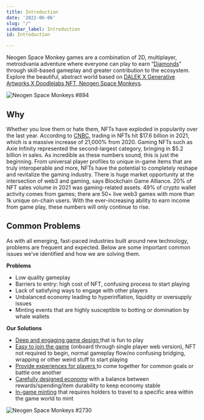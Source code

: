 ```yaml
---
title: Introduction
date: '2022-06-06'
slug: "/"
sidebar_label: Introduction
id: Introduction

---
```

Neogen Space Monkey games are a combination of 2D, multiplayer, metroidvania adventure where everyone can play to earn “[Diamonds](/docs/tokenomics#diamond)” through skill-based gameplay and greater contribution to the ecosystem. Explore the beautiful, abstract world based on [DALEK X Generative Artworks X Doodlelabs NFT, Neogen Space Monkeys](https://neogenspacemonkeys.doodlelabs.io/).

![Neogen Space Monkeys #894](/download-11.png "Neogen Space Monkeys #894")

## Why

Whether you love them or hate them, NFTs have exploded in popularity over the last year. According to [CNBC,](https://www.cnbc.com/2022/03/10/trading-in-nfts-spiked-21000percent-to-top-17-billion-in-2021-report.html) trading in NFTs hit $17.6 billion in 2021, which is a massive increase of 21,000% from 2020. Gaming NFTs such as Axie Infinity represented the second-largest category, bringing in $5.2 billion in sales. As incredible as these numbers sound, this is just the beginning. From universal player profiles to unique in-game items that are truly interoperable and more, NFTs have the potential to completely reshape and revitalize the gaming industry. There is huge market opportunity at the intersection of web3 and gaming, says Blockchain Game Alliance. 20% of NFT sales volume in 2021 was gaming-related assets. 49% of crypto wallet activity comes from games; there are 50+ live web3 games with more than 1k unique on-chain users. With the ever-increasing ability to earn income from game play, these numbers will only continue to rise.

## Common Problems

As with all emerging, fast-paced industries built around new technology, problems are frequent and expected. Below are some important common issues we’ve identified and how we are solving them.

**Problems**

* Low quality gameplay
* Barriers to entry: high cost of NFT, confusing process to start playing
* Lack of satisfying ways to engage with other players
* Unbalanced economy leading to hyperinflation, liquidity or oversupply issues
* Minting events that are highly susceptible to botting or domination by whale wallets

**Our Solutions**

* [Deep and engaging game design ](/docs/gameplay "Game Design")that is fun to play
* [Easy to join the game](/docs/starting-the-game "Start the game") (onboard through single player web version), NFT not required to begin, normal gameplay flow/no confusing bridging, wrapping or other weird stuff to start playing
* [Provide experiences for players ](/docs/gameplay#missions "Missions")to come together for common goals or battle one another
* [Carefully designed economy](/docs/tokenomics "Tokenomics") with a balance between rewards/spending/item durability to keep economy stable
* [In-game minting](/docs/gameplay#in-game-item-minting "Minting") that requires holders to travel to a specific area within the game world to mint

![Neogen Space Monkeys #2730](/download-12.png "Neogen Space Monkeys #2730")